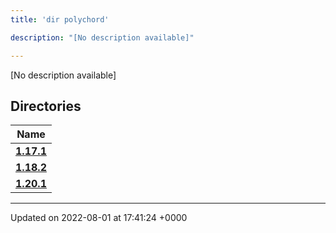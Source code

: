 ```yaml
---
title: 'dir polychord'

description: "[No description available]"

---
```







[No description available]

## Directories

| Name           |
| -------------- |
| **[1.17.1](/documentation/code/darkbit_development/files/dir_7f63617121156b64dc906bee52c06e1e/#dir-1.17.1)**  |
| **[1.18.2](/documentation/code/darkbit_development/files/dir_1be749cb9cddbb8deefe38ef8297a21a/#dir-1.18.2)**  |
| **[1.20.1](/documentation/code/darkbit_development/files/dir_f4594c1bc7e5099f29f411d30112926c/#dir-1.20.1)**  |






-------------------------------

Updated on 2022-08-01 at 17:41:24 +0000
